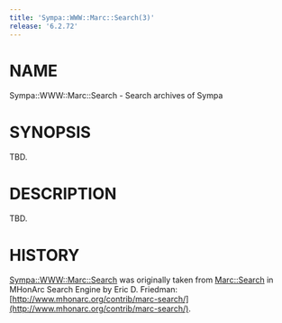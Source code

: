 ```yaml
---
title: 'Sympa::WWW::Marc::Search(3)'
release: '6.2.72'
---
```


# NAME

Sympa::WWW::Marc::Search - Search archives of Sympa

# SYNOPSIS

TBD.

# DESCRIPTION

TBD.

# HISTORY

[Sympa::WWW::Marc::Search](./Sympa-WWW-Marc-Search.3.md) was originally taken from
[Marc::Search](https://metacpan.org/pod/Marc%3A%3ASearch) in MHonArc Search Engine by Eric D. Friedman:
[http://www.mhonarc.org/contrib/marc-search/](http://www.mhonarc.org/contrib/marc-search/).
